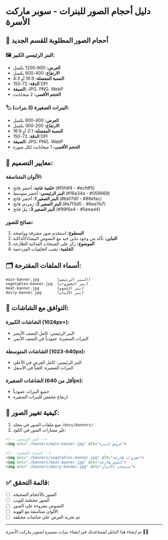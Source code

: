 # دليل أحجام الصور للبنرات - سوبر ماركت الأسرة

## 📐 أحجام الصور المطلوبة للقسم الجديد

### 🖼️ البنر الرئيسي الكبير:
- **العرض:** 800-1200 بكسل
- **الارتفاع:** 400-600 بكسل
- **النسبة المفضلة:** 16:9 أو 4:3
- **الدقة:** 72-150 DPI
- **الصيغة:** JPG، PNG، WebP
- **الحجم الأقصى:** 2 ميجابايت

### 🏷️ البنرات الصغيرة (3 بنرات):
- **العرض:** 400-600 بكسل
- **الارتفاع:** 200-300 بكسل
- **النسبة المفضلة:** 2:1 أو 16:9
- **الدقة:** 72-150 DPI
- **الصيغة:** JPG، PNG، WebP
- **الحجم الأقصى:** 1 ميجابايت لكل صورة

## 🎨 معايير التصميم:

### الألوان المتناسقة:
- **خلفية عامة:** أخضر فاتح (#f0fdf4 - #ecfdf5)
- **البنر الرئيسي:** أخضر متوسط (#16a34a - #059669)
- **البنر الصغير 1:** أخضر فاتح (#bbf7d0 - #86efac)
- **البنر الصغير 2:** زمردي فاتح (#a7f3d0 - #6ee7b7)
- **البنر الصغير 3:** تيل فاتح (#99f6e4 - #5eead4)

### نصائح للصور:
1. **السطوع:** استخدم صور مشرقة وواضحة
2. **التباين:** تأكد من وجود تباين جيد مع النصوص البيضاء/الداكنة
3. **الموضوع:** ركز على المنتجات الغذائية الطازجة
4. **الخلفية:** تجنب الخلفيات المزدحمة

## 🗂️ أسماء الملفات المقترحة:
```
main-banner.jpg        (البنر الرئيسي)
vegetables-banner.jpg  (بنر الخضروات)
meat-banner.jpg        (بنر اللحوم)
dairy-banner.jpg       (بنر الألبان)
```

## 📱 التوافق مع الشاشات:

### الشاشات الكبيرة (1024px+):
- البنر الرئيسي: كامل النصف الأيسر
- البنرات الصغيرة: عمودياً في النصف الأيمن

### الشاشات المتوسطة (640-1023px):
- البنر الرئيسي: كامل العرض في الأعلى
- البنرات الصغيرة: أفقياً في الأسفل

### الشاشات الصغيرة (أقل من 640px):
- جميع البنرات عمودياً
- ارتفاع مخفض للبنرات الصغيرة

## 🔧 كيفية تغيير الصور:

1. ضع ملفات الصور في مجلد `/docs/banners/`
2. غيّر مسارات الصور في الكود:

```html
<!-- البنر الرئيسي -->
<img src="./banners/main-banner.jpg" alt="عروض كبيرة">

<!-- البنرات الصغيرة -->
<img src="./banners/vegetables-banner.jpg" alt="خضروات طازجة">
<img src="./banners/meat-banner.jpg" alt="لحوم طازجة">  
<img src="./banners/dairy-banner.jpg" alt="منتجات الألبان">
```

## ✅ قائمة التحقق:
- [ ] الصور بالأحجام الصحيحة
- [ ] الصور محسّنة للويب
- [ ] النصوص مقروءة على الصور
- [ ] الألوان متناسقة مع الهوية
- [ ] تم تجربة العرض على شاشات مختلفة

---
*تم إنشاء هذا الدليل لمساعدتك في إنشاء بنرات متميزة لسوبر ماركت الأسرة* 🛒✨ 